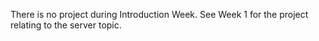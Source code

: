 There is no project during Introduction Week. See Week 1 for the project relating to the server topic.
